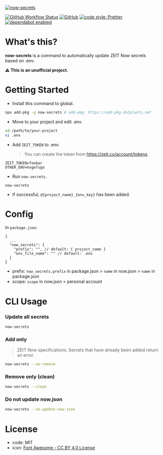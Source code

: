 [![now-secrets](https://i.imgur.com/vBAkYuW.png)](https://npm.im/now-secrets)

[![GitHub Workflow Status](https://img.shields.io/github/workflow/status/dotplants/now-secrets/Node%20CI?style=for-the-badge)](https://github.com/dotplants/now-secrets/actions)
[![GitHub](https://img.shields.io/github/license/dotplants/now-secrets?style=for-the-badge)](#license)
[![code style: Prettier](https://img.shields.io/badge/code_style-prettier-ff69b4.svg?style=for-the-badge&logo=prettier)](https://prettier.io/)
[![dependabot enabled](https://img.shields.io/badge/dependabot-enabled-0366D6.svg?style=for-the-badge&logo=dependabot)](https://github.com/dotplants/now-secrets/pulls?utf8=%E2%9C%93&q=is%3Apr+label%3Adependencies+)

# What's this?

**now-secrets** is a command to automatically update ZEIT Now secrets based on .env.

**⚠ This is an unofficial project.**

# Getting Started

- Install this command to global.

```bash
npx add-pkg -g now-secrets # add-pkg: https://add-pkg.dotplants.net
```

- Move to your project and edit .env.

```bash
cd /path/to/your-project
vi .env
```

- Add `ZEIT_TOKEN` to .env.
  > You can create the token from https://zeit.co/account/tokens.

```
ZEIT_TOKEN=foobar
OTHER_ENV=hogefuga
```

- Run `now-secrets`.

```
now-secrets
```

- If successful, `@{project_name}_{env_key}` has been added.

# Config

In `package.json`:

```
{
  ...
  "now_secrets": {
    "prefix": "", // default: { project_name }
    "env_file_name": "" // default: .env
  }
}
```

- prefix: `now_secrets.prefix` in package.json > `name` in now.json > `name` in package.json
- scope: `scope` in now.json > personal account

# CLI Usage

### Update all secrets

```bash
now-secrets
```

### Add only

> ZEIT Now specifications: Secrets that have already been added return an error.

```bash
now-secrets --no-remove
```

### Remove only (clean)

```bash
now-secrets --clean
```

### Do not update now.json

```bash
now-secrets --no-update-now-json
```

# License

- code: MIT
- icon: [Font Awesome - CC BY 4.0 License](https://fontawesome.com/license/free)
